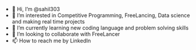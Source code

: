 - 👋 Hi, I’m @sahil303
- 👀 I’m interested in Competitive Programming, FreeLancing, Data science and making real time projects
- 🌱 I’m currently learning new coding language and problem solving skills
- 💞️ I’m looking to collaborate with FreeLancer
- 📫 How to reach me by LinkedIn


<!---
sahil303/sahil303 is a ✨ special ✨ repository because its `README.md` (this file) appears on your GitHub profile.
You can click the Preview link to take a look at your changes.
--->

